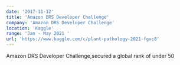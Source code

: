 ```yaml
---
date: '2017-11-12'
title: 'Amazon DRS Developer Challenge'
company: 'Amazon DRS Developer Challenge'
location: 'Kaggle'
range: 'Jan - May 2021 '
url: 'https://www.kaggle.com/c/plant-pathology-2021-fgvc8'
---
```


Amazon DRS Developer Challenge,secured a global rank of under 50